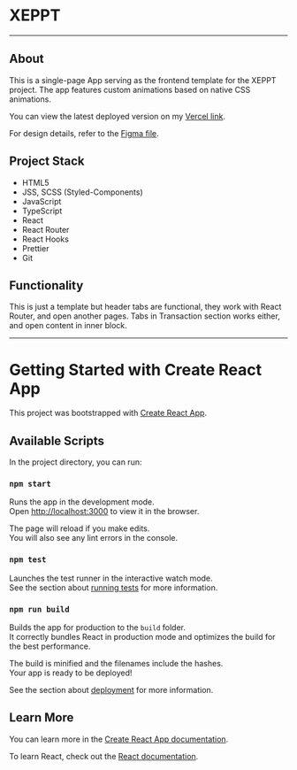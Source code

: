 # XEPPT

  <hr>

## About

This is a single-page App serving as the frontend template for the XEPPT project. The app features custom animations based on native CSS animations.

You can view the latest deployed version on my [Vercel link](https://xeppt.vercel.app/).

For design details, refer to the [Figma file](https://www.figma.com/file/wPUEQFV3ptMfqKnLknW7nS/Technical-Task-for-React.js%2FTypescript-Developer?type=design&node-id=0%3A1&mode=design&t=Ea8v4Zf3MheVDgU3-1).

## Project Stack

- HTML5
- JSS, SCSS (Styled-Components)
- JavaScript
- TypeScript
- React
- React Router
- React Hooks
- Prettier
- Git

## Functionality

This is just a template but header tabs are functional, they work with React Router, and open another pages. Tabs in Transaction section works either, and open content in inner block.

<hr>

# Getting Started with Create React App

This project was bootstrapped with [Create React App](https://github.com/facebook/create-react-app).

## Available Scripts

In the project directory, you can run:

### `npm start`

Runs the app in the development mode.\
Open [http://localhost:3000](http://localhost:3000) to view it in the browser.

The page will reload if you make edits.\
You will also see any lint errors in the console.

### `npm test`

Launches the test runner in the interactive watch mode.\
See the section about [running tests](https://facebook.github.io/create-react-app/docs/running-tests) for more information.

### `npm run build`

Builds the app for production to the `build` folder.\
It correctly bundles React in production mode and optimizes the build for the best performance.

The build is minified and the filenames include the hashes.\
Your app is ready to be deployed!

See the section about [deployment](https://facebook.github.io/create-react-app/docs/deployment) for more information.

## Learn More

You can learn more in the [Create React App documentation](https://facebook.github.io/create-react-app/docs/getting-started).

To learn React, check out the [React documentation](https://reactjs.org/).
